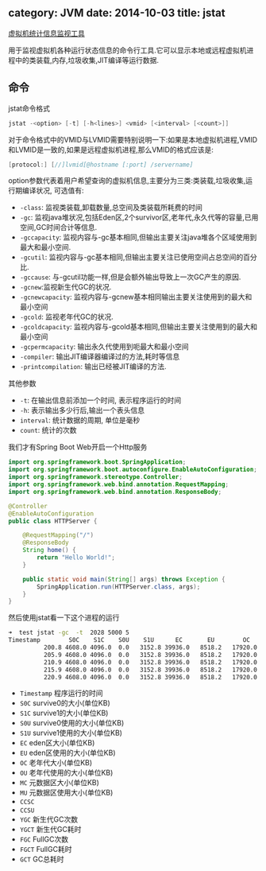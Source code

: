 category: JVM
date: 2014-10-03
title: jstat
---
[虚拟机统计信息监视工具](http://docs.oracle.com/javase/7/docs/technotes/tools/share/jstat.html)

用于监视虚拟机各种运行状态信息的命令行工具.它可以显示本地或远程虚拟机进程中的类装载,内存,垃圾收集,JIT编译等运行数据.

## 命令
jstat命令格式
```java
jstat -<option> [-t] [-h<lines>] <vmid> [<interval> [<count>]]
```
对于命令格式中的VMID与LVMID需要特别说明一下:如果是本地虚拟机进程,VMID和LVMID是一致的,如果是远程虚拟机进程,那么VMID的格式应该是:
```java
[protocol:] [//]lvmid[@hostname [:port] /servername]
```

option参数代表着用户希望查询的虚拟机信息,主要分为三类:类装载,垃圾收集,运行期编译状况, 可选值有:
* `-class`: 监视类装载,卸载数量,总空间及类装载所耗费的时间
* `-gc`: 监视java堆状况,包括Eden区,2个survivor区,老年代,永久代等的容量,已用空间,GC时间合计等信息.
* `-gccapacity`: 监视内容与-gc基本相同,但输出主要关注java堆各个区域使用到最大和最小空间.
* `-gcutil`: 监视内容与-gc基本相同,但输出主要关注已使用空间占总空间的百分比.
* `-gccause`: 与-gcutil功能一样,但是会额外输出导致上一次GC产生的原因.
* `-gcnew`:监视新生代GC的状况.
* `-gcnewcapacity`: 监视内容与-gcnew基本相同输出主要关注使用到的最大和最小空间
* `-gcold`: 监视老年代GC的状况.
* `-gcoldcapacity`: 监视内容与-gcold基本相同,但输出主要关注使用到的最大和最小空间
* `-gcpermcapacity`: 输出永久代使用到呃最大和最小空间
* `-compiler`: 输出JIT编译器编译过的方法,耗时等信息
* `-printcompilation`: 输出已经被JIT编译的方法.

其他参数
* `-t`: 在输出信息前添加一个时间, 表示程序运行的时间
* `-h`: 表示输出多少行后,输出一个表头信息
* `interval`: 统计数据的周期, 单位是毫秒
* `count`: 统计的次数

我们才有Spring Boot Web开启一个Http服务
```java
import org.springframework.boot.SpringApplication;
import org.springframework.boot.autoconfigure.EnableAutoConfiguration;
import org.springframework.stereotype.Controller;
import org.springframework.web.bind.annotation.RequestMapping;
import org.springframework.web.bind.annotation.ResponseBody;

@Controller
@EnableAutoConfiguration
public class HTTPServer {

    @RequestMapping("/")
    @ResponseBody
    String home() {
        return "Hello World!";
    }

    public static void main(String[] args) throws Exception {
        SpringApplication.run(HTTPServer.class, args);
    }
}
```
然后使用jstat看一下这个进程的运行
```bash
➜  test jstat -gc  -t  2028 5000 5
Timestamp        S0C    S1C    S0U    S1U      EC       EU        OC         OU       MC     MU    CCSC   CCSU   YGC     YGCT    FGC    FGCT     GCT
          200.8 4608.0 4096.0  0.0   3152.8 39936.0   8518.2   17920.0    13639.7   27520.0 27031.4 3456.0 3372.0     23    0.078   2      0.149    0.227
          205.9 4608.0 4096.0  0.0   3152.8 39936.0   8518.2   17920.0    13639.7   27520.0 27031.4 3456.0 3372.0     23    0.078   2      0.149    0.227
          210.9 4608.0 4096.0  0.0   3152.8 39936.0   8518.2   17920.0    13639.7   27520.0 27031.4 3456.0 3372.0     23    0.078   2      0.149    0.227
          215.9 4608.0 4096.0  0.0   3152.8 39936.0   8518.2   17920.0    13639.7   27520.0 27031.4 3456.0 3372.0     23    0.078   2      0.149    0.227
          220.9 4608.0 4096.0  0.0   3152.8 39936.0   8518.2   17920.0    13639.7   27520.0 27031.4 3456.0 3372.0     23    0.078   2      0.149    0.227
```
* `Timestamp` 程序运行的时间
* `S0C` survive0的大小(单位KB)
* `S1C` survive1的大小(单位KB)
* `S0U` survive0使用的大小(单位KB)
* `S1U` survive1使用的大小(单位KB)
* `EC` eden区大小(单位KB)
* `EU` eden区使用的大小(单位KB)
* `OC` 老年代大小(单位KB)
* `OU` 老年代使用的大小(单位KB)
* `MC` 元数据区大小(单位KB)
* `MU` 元数据区使用大小(单位KB)
* `CCSC`
* `CCSU`
* `YGC` 新生代GC次数
* `YGCT` 新生代GC耗时
* `FGC` FullGC次数
* `FGCT` FullGC耗时
* `GCT` GC总耗时

